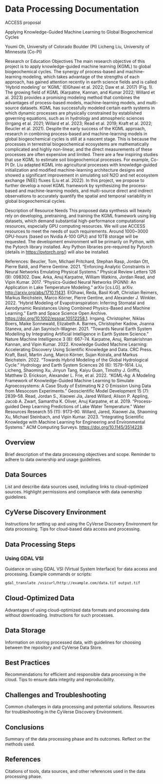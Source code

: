 # Data Processing Documentation

ACCESS proposal

Applying Knowledge-Guided Machine Learning to Global Biogeochemical Cycles
 
Youmi Oh, University of Colorado Boulder (PI)
Licheng Liu, University of Minnesota (Co-PI)

Research or Education Objectives
The main research objective of this project is to apply knowledge-guided machine learning (KGML) to global biogeochemical cycles. The synergy of process-based and machine-learning modeling, which takes advantage of the strengths of each approach, has gained attention recently in earth science fields and is called ‘Hybrid modeling’ or ‘KGML’ (ElGhawi et al. 2022; Daw et al. 2017) (Fig. 1). The growing field of KGML (Karpatne, Kannan, and Kumar 2022; Willard et al. 2023) provides a promising modeling method that combines the advantages of process-based models, machine-learning models, and multi-source datasets. KGML has successfully modeled certain earth systems in which dynamic processes are physically constrained by established governing equations, such as in hydrology and atmospheric sciences (Irrgang et al. 2021; Willard et al. 2023; Read et al. 2019; Kraft et al. 2022; Beucler et al. 2021). 
Despite the early success of the KGML approach, research in combining process-based and machine-learning models in global biogeochemical cycles is still at a nascent stage. This is because the processes in terrestrial biogeochemical ecosystems are mathematically complicated and highly non-linear, and the direct measurements of these processes are often expensive and limited. There are a few inspiring studies that use KGML to estimate soil biogeochemical processes. For example, Co-PI Dr. Liu adapted KGML into agricultural processes with knowledge-guided initialization and modified machine-learning architecture designs and showed a significant improvement in simulating soil N2O and net ecosystem exchange (NEE) fluxes (Liu et al. 2022). In this project, we propose to further develop a novel KGML framework by synthesizing the process-based and machine-learning models, and multi-source direct and indirect observations to accurately quantify the spatial and temporal variability in global biogeochemical cycles.

Description of Resource Needs
This proposed data synthesis will heavily rely on developing, pretraining, and training the KGML framework using big datasets, which demand substantial high-performance computational resources, especially GPU computing resources. We will use ACCESS resources to meet the needs of such requirements. Around 1000~3000 GPU-hours (based on Nvidia A-100 GPU) and 10TB storage will be requested. The development environment will be primarily on Python, with the Pytorch library installed. Any Python libraries pre-required by Pytorch (details in https://pytorch.org/) will also be installed.

References:
Beucler, Tom, Michael Pritchard, Stephan Rasp, Jordan Ott, Pierre Baldi, and Pierre Gentine. 2021. “Enforcing Analytic Constraints in Neural Networks Emulating Physical Systems.” Physical Review Letters 126 (9): 098302.
Daw, Arka, Anuj Karpatne, William Watkins, Jordan Read, and Vipin Kumar. 2017. “Physics-Guided Neural Networks (PGNN): An Application in Lake Temperature Modeling.” arXiv [cs.LG]. arXiv. http://arxiv.org/abs/1710.11431.
ElGhawi, Reda, Basil Kraft, Christian Reimers, Markus Reichstein, Marco Körner, Pierre Gentine, and Alexander J. Winkler. 2022. “Hybrid Modeling of Evapotranspiration: Inferring Stomatal and Aerodynamic Resistances Using Combined Physics-Based and Machine Learning.” Earth and Space Science Open Archive. https://doi.org/10.1002/essoar.10512258.1.
Irrgang, Christopher, Niklas Boers, Maike Sonnewald, Elizabeth A. Barnes, Christopher Kadow, Joanna Staneva, and Jan Saynisch-Wagner. 2021. “Towards Neural Earth System Modelling by Integrating Artificial Intelligence in Earth System Science.” Nature Machine Intelligence 3 (8): 667–74.
Karpatne, Anuj, Ramakrishnan Kannan, and Vipin Kumar. 2022. Knowledge Guided Machine Learning: Accelerating Discovery Using Scientific Knowledge and Data. CRC Press.
Kraft, Basil, Martin Jung, Marco Körner, Sujan Koirala, and Markus Reichstein. 2022. “Towards Hybrid Modeling of the Global Hydrological Cycle.” Hydrology and Earth System Sciences 26 (6): 1579–1614.
Liu, Licheng, Shaoming Xu, Jinyun Tang, Kaiyu Guan, Timothy J. Griffis, Matthew D. Erickson, Alexander L. Frie, et al. 2022. “KGML-Ag: A Modeling Framework of Knowledge-Guided Machine Learning to Simulate Agroecosystems: A Case Study of Estimating N 2 O Emission Using Data from Mesocosm Experiments.” Geoscientific Model Development 15 (7): 2839–58.
Read, Jordan S., Xiaowei Jia, Jared Willard, Alison P. Appling, Jacob A. Zwart, Samantha K. Oliver, Anuj Karpatne, et al. 2019. “Process‐guided Deep Learning Predictions of Lake Water Temperature.” Water Resources Research 55 (11): 9173–90.
Willard, Jared, Xiaowei Jia, Shaoming Xu, Michael Steinbach, and Vipin Kumar. 2023. “Integrating Scientific Knowledge with Machine Learning for Engineering and Environmental Systems.” ACM Computing Surveys. https://doi.org/10.1145/3514228.


## Overview
Brief description of the data processing objectives and scope. Reminder to adhere to data ownership and usage guidelines.

## Data Sources
List and describe data sources used, including links to cloud-optimized sources. Highlight permissions and compliance with data ownership guidelines.

## CyVerse Discovery Environment
Instructions for setting up and using the CyVerse Discovery Environment for data processing. Tips for cloud-based data access and processing.

## Data Processing Steps

### Using GDAL VSI
Guidance on using GDAL VSI (Virtual System Interface) for data access and processing. Example commands or scripts:
```bash
gdal_translate /vsicurl/http://example.com/data.tif output.tif
```

## Cloud-Optimized Data
Advantages of using cloud-optimized data formats and processing data without downloading. Instructions for such processes.

## Data Storage

Information on storing processed data, with guidelines for choosing between the repository and CyVerse Data Store.

## Best Practices

Recommendations for efficient and responsible data processing in the cloud. Tips to ensure data integrity and reproducibility.

## Challenges and Troubleshooting

Common challenges in data processing and potential solutions. Resources for troubleshooting in the CyVerse Discovery Environment.

## Conclusions

Summary of the data processing phase and its outcomes. Reflect on the methods used.

## References

Citations of tools, data sources, and other references used in the data processing phase.

